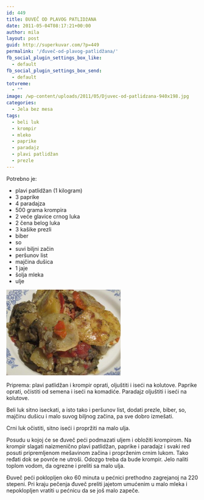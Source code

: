 ```yaml
---
id: 449
title: ĐUVEČ OD PLAVOG PATLIDžANA
date: 2011-05-04T08:17:21+00:00
author: mila
layout: post
guid: http://superkuvar.com/?p=449
permalink: '/đuveč-od-plavog-patlidžana/'
fb_social_plugin_settings_box_like:
  - default
fb_social_plugin_settings_box_send:
  - default
totvreme:
  - ""
image: /wp-content/uploads/2011/05/Djuvec-od-patlidzana-940x198.jpg
categories:
  - Jela bez mesa
tags:
  - beli luk
  - krompir
  - mleko
  - paprike
  - paradajz
  - plavi patlidžan
  - prezle
---
```

Potrebno je:

  * plavi patlidžan (1 kilogram)
  * 3 paprike
  * 4 paradajza
  * 500 grama krompira
  * 2 veće glavice crnog luka
  * 2 čena belog luka
  * 3 kašike prezli
  * biber
  * so
  * suvi biljni začin
  * peršunov list
  * majčina dušica
  * 1 jaje
  * šolja mleka
  * ulje

<img class="alignnone size-medium wp-image-4769" title="Djuvec od patlidzana" src="/wp-content/uploads/2011/05/Djuvec-od-patlidzana-300x225.jpg" alt="" width="300" height="225" /> 

Priprema: plavi patlidžan i krompir oprati, oljuštiti i iseći na kolutove. Paprike oprati, očistiti od semena i iseći na komadiće. Paradajz oljuštiti i iseći na kolutove.

Beli luk sitno iseckati, a isto tako i peršunov list, dodati prezle, biber, so, majčinu dušicu i malo suvog biljnog začina, pa sve dobro izmešati.

Crni luk očistiti, sitno iseći i propržiti na malo ulja.

Posudu u kojoj će se đuveč peći podmazati uljem i obložiti krompirom. Na krompir slagati naizmenično plavi patlidžan, paprike i paradajz i svaki red posuti pripremljenom mešavinom začina i proprženim crnim lukom. Tako ređati dok se povrće ne utroši. Odozgo treba da bude krompir. Jelo naliti toplom vodom, da ogrezne i preliti sa malo ulja.

Đuveč peći poklopljen oko 60 minuta u pećnici prethodno zagrejanoj na 220 stepeni. Pri kraju pečenja đuveč preliti jajetom umućenim u malo mleka i nepoklopljen vratiti u pećnicu da se još malo zapeče.